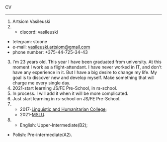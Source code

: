 CV
***
1. Artsiom Vasileuski
2. - discord: vasileuski
- telegram: stoone
- e-mail: vasileuski.artsiom@gmail.com
- phone number: +375-44-725-34-43
3. I'm 23 years old. This year I have been graduated from university. At this moment I work as a flight-attendant.  I have never worked in IT, and don't have any experience in it. But I have a big desire to change my life. My goal is to discover new and develop myself. Make something that will charge me every single day.
4. 2021-start learning JS/FE Pre-School, in rs-school.
5. In process. I will add it when it will be more complicated.
6. Just start learning in rs-school on JS/FE Pre-School.
7. - 2017-[Linguistic and Humanitarian College](http://lgk.mslu.by); 
   - 2021-[MSLU](https://www.mslu.by).
8. - English: Upper-Intermediate(B2);
- Polish: Pre-intermediate(A2).


